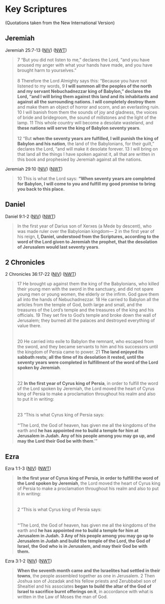 # Key Scriptures

(Quotations taken from the New International Version)

## Jeremiah

Jeremiah 25:7-13 
([NIV](https://www.biblegateway.com/passage/?search=Jeremiah+25%3A7-13+&version=NIV))
([NWT](https://wol.jw.org/en/wol/l/r1/lp-e?q=jeremiah+25%3A7-13))

> 7 “But you did not listen to me,” declares the Lord, “and you have aroused my anger with what your hands have made, 
  and you have brought harm to yourselves.”
  <br><br>
  8 Therefore the Lord Almighty says this: “Because you have not listened to my words, 9 **I will summon all the peoples 
  of the north and my servant Nebuchadnezzar king of Babylon,” declares the Lord, “and I will bring them against this 
  land and its inhabitants and against all the surrounding nations. I will completely destroy them** and make them an 
  object of horror and scorn, and an everlasting ruin. 10 I will banish from them the sounds of joy and gladness, the 
  voices of bride and bridegroom, the sound of millstones and the light of the lamp. 11 This whole country will become 
  a desolate wasteland, and **these nations will serve the king of Babylon seventy years**.
  <br><br>
  12 “But **when the seventy years are fulfilled, I will punish the king of Babylon and his nation**, the land of the 
  Babylonians, for their guilt,” declares the Lord, “and will make it desolate forever. 13 I will bring on that land 
  all the things I have spoken against it, all that are written in this book and prophesied by Jeremiah against all 
  the nations. 

Jeremiah 29:10
([NIV](https://www.biblegateway.com/passage/?search=Jeremiah+29%3A10&version=NIV))
([NWT](https://wol.jw.org/en/wol/l/r1/lp-e?q=jeremiah+29%3A10))

> 10 This is what the Lord says: **“When seventy years are completed for Babylon, I will come to you and fulfill my 
  good promise to bring you back to this place.**

## Daniel

Daniel 9:1-2
([NIV](https://www.biblegateway.com/passage/?search=Daniel+9%3A1-2&version=NIV))
([NWT](https://wol.jw.org/en/wol/l/r1/lp-e?q=Daniel+9%3A1-2))

> In the first year of Darius son of Xerxes (a Mede by descent), who was made ruler over the Babylonian kingdom— 
  2 in the first year of his reign, **I, Daniel, understood from the Scriptures, according to the word of the Lord 
  given to Jeremiah the prophet, that the desolation of Jerusalem would last seventy years**. 

## 2 Chronicles

2 Chronicles 36:17-22
([NIV](https://www.biblegateway.com/passage/?search=2+Chronicles+36%3A17-23&version=NIV))
([NWT](https://wol.jw.org/en/wol/l/r1/lp-e?q=2+Chronicles+36%3A17-23))

> 17 He brought up against them the king of the Babylonians, who killed their young men with the sword in the sanctuary, 
  and did not spare young men or young women, the elderly or the infirm. God gave them all into the hands of 
  Nebuchadnezzar. 18 He carried to Babylon all the articles from the temple of God, both large and small, and the 
  treasures of the Lord’s temple and the treasures of the king and his officials. 19 They set fire to God’s temple and 
  broke down the wall of Jerusalem; they burned all the palaces and destroyed everything of value there.
  <br><br>  
  20 He carried into exile to Babylon the remnant, who escaped from the sword, and they became servants to him and his 
  successors until the kingdom of Persia came to power. 21 **The land enjoyed its sabbath rests; all the time of its 
  desolation it rested, until the seventy years were completed in fulfillment of the word of the Lord spoken by 
  Jeremiah**.
  <br><br>  
  22 **In the first year of Cyrus king of Persia**, in order to fulfill the word of the Lord spoken by Jeremiah, the 
  Lord moved the heart of Cyrus king of Persia to make a proclamation throughout his realm and also to put it in 
  writing:
  <br><br>  
  23 “This is what Cyrus king of Persia says:
  <br><br>
  “‘The Lord, the God of heaven, has given me all the kingdoms of the earth and **he has appointed me to build a temple 
  for him at Jerusalem in Judah. Any of his people among you may go up, and may the Lord their God be with them**.’”

## Ezra

Ezra 1:1-3
([NIV](https://www.biblegateway.com/passage/?search=Ezra+1%3A1-3&version=NIV))
([NWT](https://wol.jw.org/en/wol/l/r1/lp-e?q=Ezra+1%3A1-3))

> **In the first year of Cyrus king of Persia, in order to fulfill the word of the Lord spoken by Jeremiah**, the Lord 
  moved the heart of Cyrus king of Persia to make a proclamation throughout his realm and also to put it in writing:
  <br><br>  
  2 “This is what Cyrus king of Persia says:
  <br><br>  
  “‘The Lord, the God of heaven, has given me all the kingdoms of the earth and **he has appointed me to build a temple 
  for him at Jerusalem in Judah. 3 Any of his people among you may go up to Jerusalem in Judah and build the temple of 
  the Lord, the God of Israel, the God who is in Jerusalem, and may their God be with them.** 

Ezra 3:1-2
([NIV](https://www.biblegateway.com/passage/?search=Ezra+3%3A1-2&version=NIV))
([NWT](https://wol.jw.org/en/wol/l/r1/lp-e?q=Ezra+3%3A1-2))

> **When the seventh month came and the Israelites had settled in their towns**, the people assembled together as one in 
  Jerusalem. 2 Then Joshua son of Jozadak and his fellow priests and Zerubbabel son of Shealtiel and his associates 
  **began to build the altar of the God of Israel to sacrifice burnt offerings on it**, in accordance with what is 
  written in the Law of Moses the man of God.
